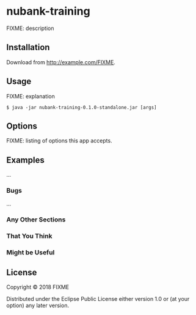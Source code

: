 # nubank-training

FIXME: description

## Installation

Download from http://example.com/FIXME.

## Usage

FIXME: explanation

    $ java -jar nubank-training-0.1.0-standalone.jar [args]

## Options

FIXME: listing of options this app accepts.

## Examples

...

### Bugs

...

### Any Other Sections
### That You Think
### Might be Useful

## License

Copyright © 2018 FIXME

Distributed under the Eclipse Public License either version 1.0 or (at
your option) any later version.
